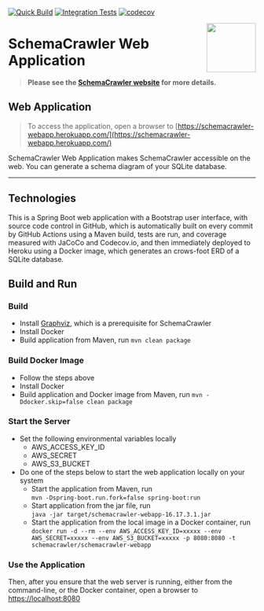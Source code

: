 [![Quick Build](https://github.com/schemacrawler/SchemaCrawler-Web-Application/workflows/Quick%20Build/badge.svg)](https://github.com/schemacrawler/SchemaCrawler-Web-Application/actions?query=workflow%3A%22Quick+Build%22)
[![Integration Tests](https://github.com/schemacrawler/SchemaCrawler-Web-Application/actions/workflows/integration-tests.yml/badge.svg)](https://github.com/schemacrawler/SchemaCrawler-Web-Application/actions/workflows/integration-tests.yml)
[![codecov](https://codecov.io/gh/schemacrawler/SchemaCrawler-Web-Application/branch/master/graph/badge.svg)](https://app.codecov.io/gh/schemacrawler/SchemaCrawler-Web-Application)

<img src="https://raw.githubusercontent.com/schemacrawler/SchemaCrawler/master/schemacrawler-website/src/site/resources/images/schemacrawler_logo.png" height="100px" width="100px" align="right" />

# SchemaCrawler Web Application

> **Please see the [SchemaCrawler website](https://www.schemacrawler.com/) for more details.**


## Web Application

> To access the application, open a browser to
[https://schemacrawler-webapp.herokuapp.com/](https://schemacrawler-webapp.herokuapp.com/)

SchemaCrawler Web Application makes SchemaCrawler accessible on the web. You can generate a schema diagram of your SQLite database.

-----

## Technologies

This is a Spring Boot web application with a Bootstrap user interface, with source code control in GitHub, which is automatically built on every commit by GitHub Actions using a Maven build, tests are run, and coverage measured with JaCoCo and Codecov.io, and then immediately deployed to Heroku using a Docker image, which generates an crows-foot ERD of a SQLite database.


## Build and Run

### Build

- Install [Graphviz](https://www.graphviz.org), which is a prerequisite for SchemaCrawler
- Install Docker
- Build application from Maven, run `mvn clean package`


### Build Docker Image

- Follow the steps above
- Install Docker
- Build application and Docker image from Maven, run `mvn -Ddocker.skip=false clean package`


### Start the Server

- Set the following environmental variables locally
  - AWS_ACCESS_KEY_ID
  - AWS_SECRET
  - AWS_S3_BUCKET
- Do one of the steps below to start the web application locally on your system
  - Start the application from Maven, run  
	  `mvn -Dspring-boot.run.fork=false spring-boot:run`
  - Start application from the jar file, run  
	  `java -jar target/schemacrawler-webapp-16.17.3.1.jar`
  - Start the application from the local image in a Docker container, run  
	  `docker run -d --rm --env AWS_ACCESS_KEY_ID=xxxxx --env AWS_SECRET=xxxxx --env AWS_S3_BUCKET=xxxxx -p 8080:8080 -t schemacrawler/schemacrawler-webapp`


### Use the Application

Then, after you ensure that the web server is running, either from the command-line,
or the Docker container, open a browser to
[https://localhost:8080](https://localhost:8080)
